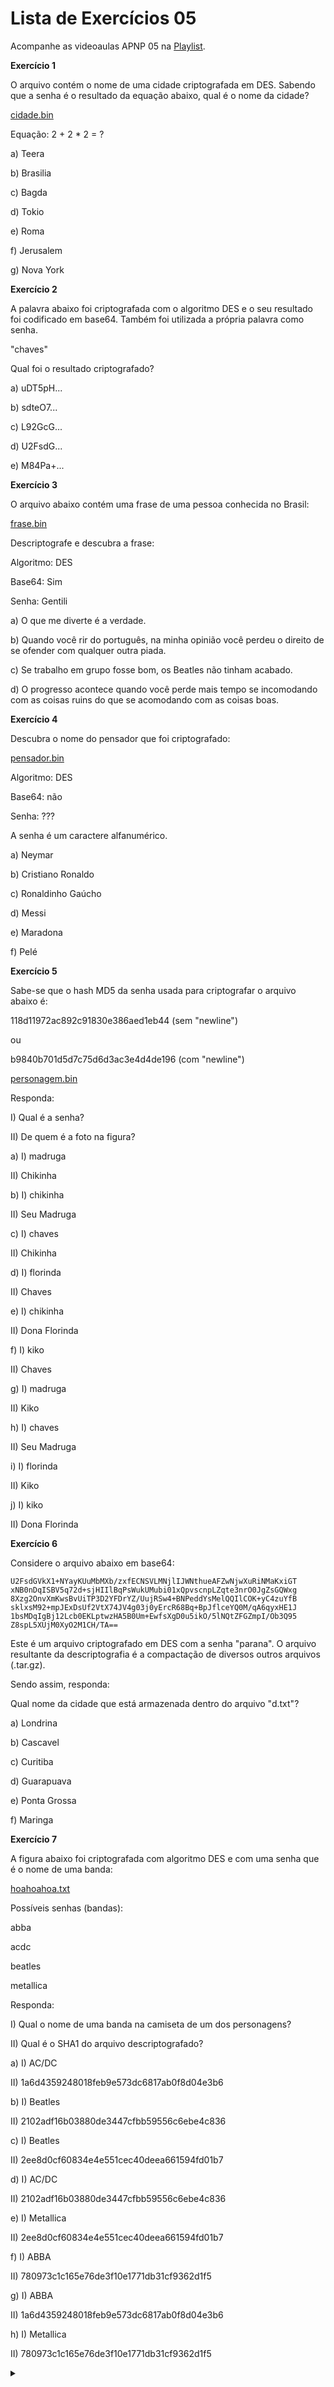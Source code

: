 # Lista de Exercícios 05

Acompanhe as videoaulas APNP 05 na [Playlist](https://www.youtube.com/playlist?list=PL4ySOdUYDU9AnsLbtvt7Mq3yBtnMT0Fog).

**Exercício 1**

O arquivo contém o nome de uma cidade criptografada em DES. Sabendo que a senha é o resultado da equação abaixo, qual é o nome da cidade?

[cidade.bin](cidade.bin)

Equação: 2 + 2 * 2 = ?

a) Teera

b) Brasilia

c) Bagda

d) Tokio

e) Roma

f) Jerusalem

g) Nova York

**Exercício 2**

A palavra abaixo foi criptografada com o algoritmo DES e o seu resultado foi codificado em base64. Também foi utilizada a própria palavra como senha.

"chaves"

Qual foi o resultado criptografado?

a) uDT5pH...

b) sdteO7...

c) L92GcG...

d) U2FsdG...

e) M84Pa+...

**Exercício 3**

O arquivo abaixo contém uma frase de uma pessoa conhecida no Brasil:

[frase.bin](frase.bin)

Descriptografe e descubra a frase:

Algoritmo: DES

Base64: Sim

Senha: Gentili

a) O que me diverte é a verdade.

b) Quando você rir do português, na minha opinião você perdeu o direito de se ofender com qualquer outra piada.

c) Se trabalho em grupo fosse bom, os Beatles não tinham acabado.

d) O progresso acontece quando você perde mais tempo se incomodando com as coisas ruins do que se acomodando com as coisas boas.

**Exercício 4**

Descubra o nome do pensador que foi criptografado:

[pensador.bin](pensador.bin)

Algoritmo: DES

Base64: não

Senha: ???

A senha é um caractere alfanumérico.

a) Neymar

b) Cristiano Ronaldo

c) Ronaldinho Gaúcho

d) Messi

e) Maradona

f) Pelé

**Exercício 5**

Sabe-se que o hash MD5 da senha usada para criptografar o arquivo abaixo é:

118d11972ac892c91830e386aed1eb44 (sem "newline")

ou

b9840b701d5d7c75d6d3ac3e4d4de196 (com "newline")

[personagem.bin](personagem.bin)

Responda:

I) Qual é a senha?

II) De quem é a foto na figura?

a)
I) madruga

II) Chikinha

b)
I) chikinha

II) Seu Madruga

c)
I) chaves

II) Chikinha

d)
I) florinda

II) Chaves

e)
I) chikinha

II) Dona Florinda

f)
I) kiko

II) Chaves

g)
I) madruga

II) Kiko

h)
I) chaves

II) Seu Madruga

i)
I) florinda

II) Kiko

j)
I) kiko

II) Dona Florinda

**Exercício 6**

Considere o arquivo abaixo em base64:

```
U2FsdGVkX1+NYayKUuMbMXb/zxfECNSVLMNjlIJWNthueAFZwNjwXuRiNMaKxiGT
xNB0nDqISBV5q72d+sjHIIlBqPsWukUMubi01xQpvscnpLZqte3nrO0JgZsGQWxg
8Xzg2OnvXmKwsBvUiTP3D2YFDrYZ/UujRSw4+BNPeddYsMelQQIlCOK+yC4zuYfB
sklxsM92+mpJExDsUf2VtX74JV4g03j0yErcR68Bq+BpJflceYQ0M/qA6qyxHE1J
1bsMDqIgBj12Lcb0EKLptwzHA5B0Um+EwfsXgD0u5ikO/5lNQtZFGZmpI/Ob3Q95
Z8spL5XUjM0XyO2M1CH/TA==
```

Este é um arquivo criptografado em DES com a senha "parana". O arquivo resultante da descriptografia é a compactação de diversos outros arquivos (.tar.gz).

Sendo assim, responda:

Qual nome da cidade que está armazenada dentro do arquivo "d.txt"?

a) Londrina

b) Cascavel

c) Curitiba

d) Guarapuava

e) Ponta Grossa

f) Maringa

**Exercício 7**

A figura abaixo foi criptografada com algoritmo DES e com uma senha que é o nome de uma banda:

[hoahoahoa.txt](hoahoahoa.txt)

Possíveis senhas (bandas):

abba

acdc

beatles

metallica

Responda:

I) Qual o nome de uma banda na camiseta de um dos personagens?

II) Qual é o SHA1 do arquivo descriptografado?

a)
I) AC/DC

II) 1a6d4359248018feb9e573dc6817ab0f8d04e3b6

b)
I) Beatles

II) 2102adf16b03880de3447cfbb59556c6ebe4c836

c)
I) Beatles

II) 2ee8d0cf60834e4e551cec40deea661594fd01b7

d)
I) AC/DC

II) 2102adf16b03880de3447cfbb59556c6ebe4c836

e)
I) Metallica

II) 2ee8d0cf60834e4e551cec40deea661594fd01b7

f)
I) ABBA

II) 780973c1c165e76de3f10e1771db31cf9362d1f5

g)
I) ABBA

II) 1a6d4359248018feb9e573dc6817ab0f8d04e3b6

h)
I) Metallica

II) 780973c1c165e76de3f10e1771db31cf9362d1f5 

<details><summary></summary>

Respostas:

1) c

2) d

3) c

4) f

5) h

6) a

7) e
</details>
